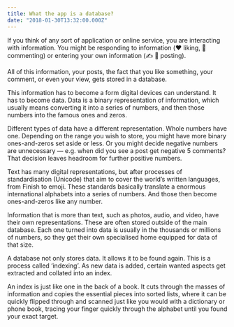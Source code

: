 ```yaml
---
title: What the app is a database?
date: "2018-01-30T13:32:00.000Z"
---
```


If you think of any sort of application or online service, you are interacting with information. You might be responding to information (❤️ liking, 💬 commenting) or entering your own information (✍️ 🌅 posting).

All of this information, your posts, the fact that you like something, your comment, or even your view, gets stored in a database.

This information has to become a form digital devices can understand. It has to become data. Data is a binary representation of information, which usually means converting it into a series of numbers, and then those numbers into the famous ones and zeros.

Different types of data have a different representation. Whole numbers have one. Depending on the range you wish to store, you might have more binary ones-and-zeros set aside or less. Or you might decide negative numbers are unnecessary — e.g. when did you see a post get negative 5 comments? That decision leaves headroom for further positive numbers.

Text has many digital representations, but after processes of standardisation (Unicode) that aim to cover the world’s written languages, from Finish to emoji. These standards basically translate a enormous international alphabets into a series of numbers. And those then become ones-and-zeros like any number.

Information that is more than text, such as photos, audio, and video, have their own representations. These are often stored outside of the main database. Each one turned into data is usually in the thousands or millions of numbers, so they get their own specialised home equipped for data of that size.

A database not only stores data. It allows it to be found again. This is a process called ‘indexing’. As new data is added, certain wanted aspects get extracted and collated into an index.

An index is just like one in the back of a book. It cuts through the masses of information and copies the essential pieces into sorted lists, where it can be quickly flipped through and scanned just like you would with a dictionary or phone book, tracing your finger quickly through the alphabet until you found your exact target.